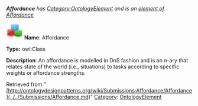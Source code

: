 ___Affordance__ has [Category:OntologyElement](../../Category/OntologyElement.md "Category:OntologyElement") and is an [element of](../../Property/ElementOf.md "Property:ElementOf") [Affordance](../../Submissions/Affordance.md "Submissions:Affordance")_


  




[![Class](../../images/thumb/2/27/Class.gif/45px-Class.gif)](../../Image/Class.gif.md "Class")
__Name__: Affordance 


__Type:__ owl:Class 


__Description__: An affordance is modelled in DnS fashion and is an n-ary that relates state of the world (i.e., situations) to tasks according to specific weights or affordance strengths. 





Retrieved from "[http://ontologydesignpatterns.org/wiki/Submissions:Affordance/Affordance](../../Submissions/Affordance.md)"
 [Category](http://ontologydesignpatterns.org/wiki/Special:Categories "Special:Categories"): [OntologyElement](../../Category/OntologyElement.md "Category:OntologyElement")